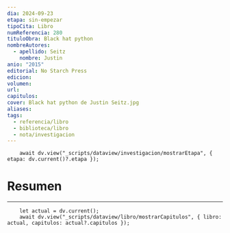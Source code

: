 ```yaml
---
dia: 2024-09-23
etapa: sin-empezar
tipoCita: Libro
numReferencia: 280
tituloObra: Black hat python
nombreAutores:
  - apellido: Seitz
    nombre: Justin
anio: "2015"
editorial: No Starch Press
edicion: 
volumen: 
url: 
capitulos: 
cover: Black hat python de Justin Seitz.jpg
aliases: 
tags:
  - referencia/libro
  - biblioteca/libro
  - nota/investigacion
---
```

```dataviewjs
	await dv.view("_scripts/dataview/investigacion/mostrarEtapa", { etapa: dv.current()?.etapa });
```
# Resumen
---
```dataviewjs
	let actual = dv.current();
	await dv.view("_scripts/dataview/libro/mostrarCapitulos", { libro: actual, capitulos: actual?.capitulos });
```


 